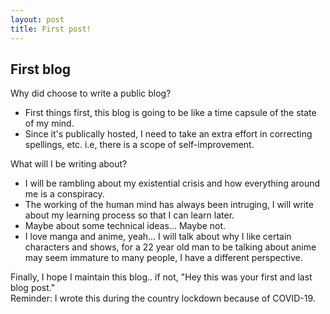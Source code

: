 ```yaml
---
layout: post
title: First post!
---
```


## First blog
Why did choose to write a public blog?
* First things first, this blog is going to be like a time capsule of the state of my mind.
* Since it's publically hosted, I need to take an extra effort in correcting spellings, etc. i.e, there is a scope of self-improvement.

What will I be writing about?
* I will be rambling about my existential crisis and how everything around me is a conspiracy.
* The working of the human mind has always been intruging, I will write about my learning process so that I can learn later.
* Maybe about some technical ideas... Maybe not.
* I love manga and anime, yeah... I will talk about why I like certain characters and shows, for a 22 year old man to be talking about anime may seem immature to many people, I have a different perspective.


Finally, I hope I maintain this blog.. if not, "Hey this was your first and last blog post."  
Reminder: I wrote this during the country lockdown because of COVID-19.